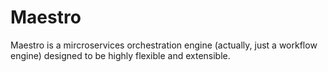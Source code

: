 # Maestro

Maestro is a mircroservices orchestration engine (actually, just a workflow engine) designed to be highly flexible and extensible. 

